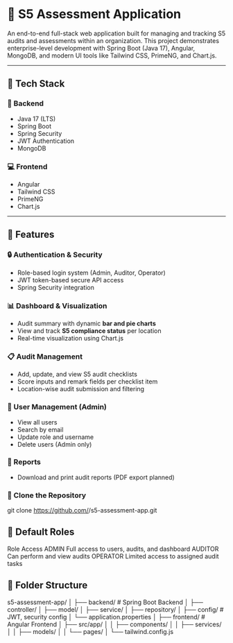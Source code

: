 # 🧾 S5 Assessment Application

An end-to-end full-stack web application built for managing and tracking S5 audits and assessments within an organization. This project demonstrates enterprise-level development with Spring Boot (Java 17), Angular, MongoDB, and modern UI tools like Tailwind CSS, PrimeNG, and Chart.js.

---

## 🚀 Tech Stack

### 🔧 Backend
- Java 17 (LTS)
- Spring Boot
- Spring Security
- JWT Authentication
- MongoDB

### 💻 Frontend
- Angular
- Tailwind CSS
- PrimeNG
- Chart.js

---

## 🔐 Features

### 🔒 Authentication & Security
- Role-based login system (Admin, Auditor, Operator)
- JWT token-based secure API access
- Spring Security integration

### 📊 Dashboard & Visualization
- Audit summary with dynamic **bar and pie charts**
- View and track **S5 compliance status** per location
- Real-time visualization using Chart.js

### 📋 Audit Management
- Add, update, and view S5 audit checklists
- Score inputs and remark fields per checklist item
- Location-wise audit submission and filtering

### 👥 User Management (Admin)
- View all users
- Search by email
- Update role and username
- Delete users (Admin only)

### 📄 Reports
- Download and print audit reports (PDF export planned)

### 📁 Clone the Repository

git clone https://github.com/<your-username>/s5-assessment-app.git


## 🔐 Default Roles
Role	Access
ADMIN	Full access to users, audits, and dashboard
AUDITOR	Can perform and view audits
OPERATOR	Limited access to assigned audit tasks

## 📁 Folder Structure

s5-assessment-app/
│
├── backend/               # Spring Boot Backend
│   ├── controller/
│   ├── model/
│   ├── service/
│   ├── repository/
│   ├── config/            # JWT, security config
│   └── application.properties
│
├── frontend/              # Angular Frontend
│   ├── src/app/
│   │   ├── components/
│   │   ├── services/
│   │   ├── models/
│   │   └── pages/
│   └── tailwind.config.js

